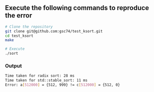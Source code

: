 ## Execute the following commands to reproduce the error

```bash
# Clone the repository
git clone git@github.com:gsc74/test_ksort.git
cd test_ksort
make

# Execute
./sort
```

### Output
```bash
Time taken for radix sort: 28 ms
Time taken for std::stable_sort: 11 ms
Error: a[512000] = {512, 999} != c[512000] = {512, 0}
```